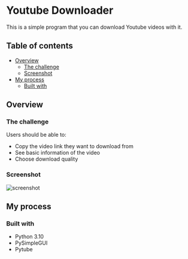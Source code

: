 # Youtube Downloader

This is a simple program that you can download Youtube videos with it.

## Table of contents

- [Overview](#overview)
  - [The challenge](#the-challenge)
  - [Screenshot](#screenshot)
- [My process](#my-process)
  - [Built with](#built-with)

## Overview

### The challenge

Users should be able to:

- Copy the video link they want to download from
- See basic information of the video
- Choose download quality

### Screenshot

![screenshot](https://github.com/erinchocolate/build-my-own-x/blob/master/GUI/python-youtube-downloader/screenshot.png)

## My process

### Built with

- Python 3.10
- PySimpleGUI
- Pytube
